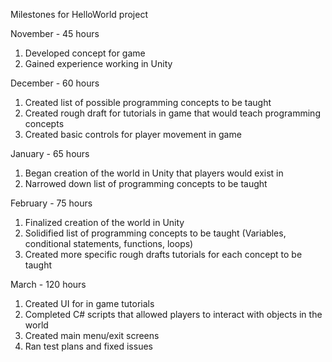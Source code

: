 Milestones for HelloWorld project

November - 45 hours
1. Developed concept for game
2. Gained experience working in Unity

December - 60 hours
1. Created list of possible programming concepts to be taught
2. Created rough draft for tutorials in game that would teach programming concepts
3. Created basic controls for player movement in game

January - 65 hours
1. Began creation of the world in Unity that players would exist in
2. Narrowed down list of programming concepts to be taught

February - 75 hours
1. Finalized creation of the world in Unity
2. Solidified list of programming concepts to be taught (Variables, conditional statements, functions, loops)
3. Created more specific rough drafts tutorials for each concept to be taught

March - 120 hours
1. Created UI for in game tutorials
2. Completed C# scripts that allowed players to interact with objects in the world
3. Created main menu/exit screens
4. Ran test plans and fixed issues